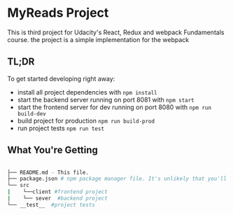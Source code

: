 # MyReads Project

This is third project for Udacity's React, Redux and webpack Fundamentals course. the project is a simple implementation for the webpack

## TL;DR

To get started developing right away:

- install all project dependencies with `npm install`
- start the backend server running on port 8081 with `npm start`
- start the frontend server for dev running on port 8080 with `npm run build-dev`
- build project for production `npm run build-prod`
- run project tests `npm run test`

## What You're Getting

```bash

├── README.md - This file.
├── package.json # npm package manager file. It's unlikely that you'll need to modify this.
└── src
|    └──client #frontend project
|    └── sever  #backend project
└── __test__  #project tests
```
